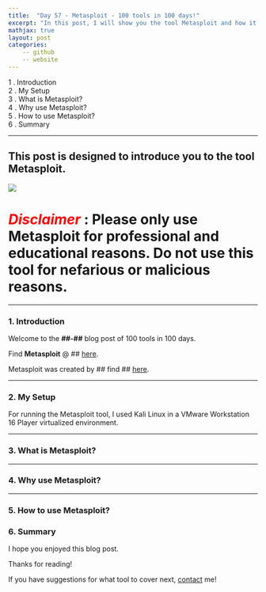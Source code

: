 ```yaml
---
title:  "Day 57 - Metasploit - 100 tools in 100 days!"
excerpt: "In this post, I will show you the tool Metasploit and how it works."
mathjax: true
layout: post
categories:
    -- github
    -- website
---
```


1 . Introduction
<br>
2 . My Setup
<br>
3 . What is Metasploit?
<br>
4 . Why use Metasploit?
<br>
5 . How to use Metasploit?
<br>
6 . Summary

---

## This post is designed to introduce you to the tool Metasploit.

![](PLACEHOLDER_TOOL_PHOTO)

# <span style="color:red">***Disclaimer***</span> : **Please only use Metasploit for professional and educational reasons. Do not use this tool for nefarious or malicious reasons.**

---

### 1. **Introduction**

Welcome to the **##-##** blog post of 100 tools in 100 days.<br> 

Find **Metasploit** @ ## [here]().

Metasploit was created by ## find ## [here](##).


---

### 2. **My Setup**

For running the Metasploit tool, I used Kali Linux in a VMware Workstation 16 Player virtualized environment.

---

### 3. **What is Metasploit?**

 

---

### 4. **Why use Metasploit?**




---

### 5. **How to use Metasploit?**


### 6. **Summary**


I hope you enjoyed this blog post.

Thanks for reading!<br>

If you have suggestions for what tool to cover next, [contact](mailto:matthew.o.mccorkle@gmail.com) me!
